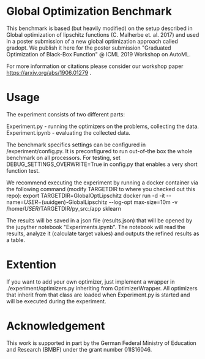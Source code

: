 # Global Optimization Benchmark #

This benchmark is based (but heavily modified) on the setup described in Global optimization of lipschitz functions (C. Malherbe et. al. 2017) and used in a poster submission of a new global optimization approach called gradopt. We publish it here for the poster submission "Graduated Optimization of Black-Box Function" @ ICML 2019 Workshop on AutoML.

For more information or citations please consider our workshop paper https://arxiv.org/abs/1906.01279 .

# Usage #
The experiment consists of two different parts:

Experiment.py - running the optimizers on the problems, collecting the data.
Experiment.ipynb - evaluating the collected data.

The benchmark specifics settings can be configured in /experiment/config.py. It is preconfigured to run out-of-the box the whole benchmark on all processors. For testing, set DEBUG_SETTINGS_OVERWRITE=True in config.py that enables a very short function test.

We recommend executing the experiment by running a docker container via the following command (modify TARGETDIR to where you checked out this repo):
export TARGETDIR=GlobalOptLipschitz
docker run -d -it --name=$USER-$(uuidgen)-GlobalLipschitz --log-opt max-size=10m -v /home/$USER/$TARGETDIR/py_src:/app sklearn

The results will be saved in a json file (results.json) that will be opened by the jupyther notebook "Experiments.ipynb". The notebook will read the results, analyze it (calculate target values) and outputs the refined results as a table.

# Extention #
If you want to add your own optimizer, just implement a wrapper in ./experiment/optimizers.py inheriting from OptimizerWrapper. All optimizers that inherit from that class are loaded when Experiment.py is started and will be executed during the experiment.

# Acknowledgement #
This work is supported in part by the German Federal Ministry of Education and Research
(BMBF) under the grant number 01IS16046.



